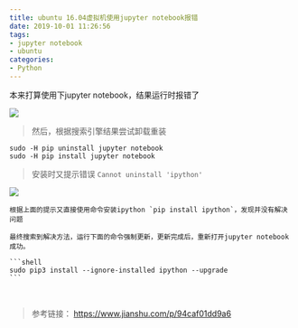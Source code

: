 ```yaml
---
title: ubuntu 16.04虚拟机使用jupyter notebook报错
date: 2019-10-01 11:26:56
tags:
- jupyter notebook
- ubuntu
categories:
- Python
---
```


<!-- more -->

本来打算使用下jupyter notebook，结果运行时报错了

![](https://cdn.jsdelivr.net/gh/kcyln/ImageHosting@latest/2020/07/28/e0e1a1a313b4fdd21b92fbbe206b1bdf.png)


> 然后，根据搜索引擎结果尝试卸载重装

```shell
sudo -H pip uninstall jupyter notebook
sudo -H pip install jupyter notebook
```

> 安装时又提示错误    `Cannot uninstall 'ipython'`  

![](https://cdn.jsdelivr.net/gh/kcyln/ImageHosting@latest/2020/07/28/11df463c51409c3e8436a11973c7771b.png)

    根据上面的提示又直接使用命令安装ipython `pip install ipython`，发现并没有解决问题

    最终搜索到解决方法，运行下面的命令强制更新，更新完成后，重新打开jupyter notebook成功。

    ```shell
    sudo pip3 install --ignore-installed ipython --upgrade
    ```

<br>

> 参考链接： https://www.jianshu.com/p/94caf01dd9a6

